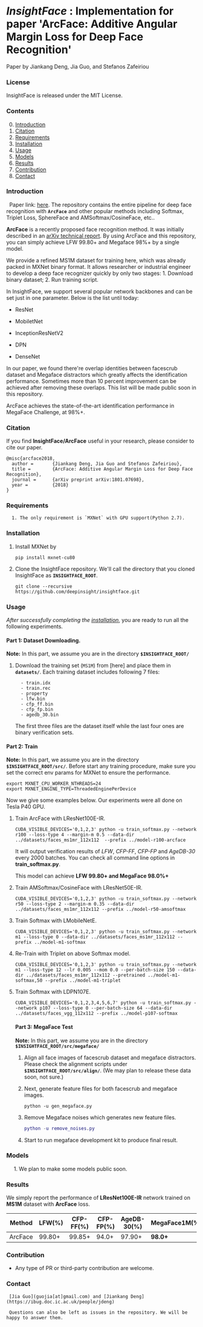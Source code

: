
# *InsightFace* : Implementation for paper 'ArcFace: Additive Angular Margin Loss for Deep Face Recognition'

  Paper by Jiankang Deng, Jia Guo, and Stefanos Zafeiriou

### License

   InsightFace is released under the MIT License.

### Contents
0. [Introduction](#introduction)
0. [Citation](#citation)
0. [Requirements](#requirements)
0. [Installation](#installation)
0. [Usage](#usage)
0. [Models](#models)
0. [Results](#results)
0. [Contribution](#contribution)
0. [Contact](#contact)


### Introduction

   Paper link: [here](https://arxiv.org/abs/1801.07698). The repository contains the entire pipeline for deep face recognition with **`ArcFace`** and other popular methods including Softmax, Triplet Loss, SphereFace and AMSoftmax/CosineFace, etc..

   **ArcFace** is a recently proposed face recognition method. It was initially described in an [arXiv technical report](https://arxiv.org/abs/1801.07698). By using ArcFace and this repository, you can simply achieve LFW 99.80+ and Megaface 98%+ by a single model.

   We provide a refined MS1M dataset for training here, which was already packed in MXNet binary format. It allows researcher or industrial engineer to develop a deep face recognizer quickly by only two stages: 1. Download binary dataset; 2. Run training script.

   In InsightFace, we support several popular network backbones and can be set just in one parameter. Below is the list until today:

- ResNet

- MobiletNet

- InceptionResNetV2

- DPN

- DenseNet

 In our paper, we found there're overlap identities between facescrub dataset and Megaface distractors which greatly affects the identification performance. Sometimes more than 10 percent improvement can be achieved after removing these overlaps. This list will be made public soon in this repository.


   ArcFace achieves the state-of-the-art identification performance in MegaFace Challenge, at 98%+. 


### Citation

   If you find **InsightFace/ArcFace** useful in your research, please consider to cite our paper.
```   
@misc{arcface2018,
  author =       {Jiankang Deng, Jia Guo and Stefanos Zafeiriou},
  title =        {ArcFace: Additive Angular Margin Loss for Deep Face Recognition},
  journal =      {arXiv preprint arXiv:1801.07698},
  year =         {2018}
}
```   	

### Requirements
      1. The only requirement is `MXNet` with GPU support(Python 2.7).

### Installation
   1. Install MXNet by 

       ```
       pip install mxnet-cu80
       ```

     

   2. Clone the InsightFace repository. We'll call the directory that you cloned InsightFace as **`INSIGHTFACE_ROOT`**.

       ```Shell
       git clone --recursive https://github.com/deepinsight/insightface.git
       ```
      


### Usage

   *After successfully completing the [installation](#installation)*, you are ready to run all the following experiments.

   #### Part 1: Dataset Downloading.
   **Note:** In this part, we assume you are in the directory **`$INSIGHTFACE_ROOT/`**
   1. Download the training set (`MS1M`) from [here] and place them in **`datasets/`**. Each training dataset includes following 7 files:

      ```Shell
      	- train.idx
      	- train.rec
      	- property
      	- lfw.bin
      	- cfp_ff.bin
      	- cfp_fp.bin
      	- agedb_30.bin
      ```
       The first three files are the dataset itself while the last four ones are binary verification sets.

   #### Part 2: Train
   **Note:** In this part, we assume you are in the directory **`$INSIGHTFACE_ROOT/src/`**. Before start  any training procedure, make sure you set the correct env params for MXNet to ensure the performance.

```
export MXNET_CPU_WORKER_NTHREADS=24
export MXNET_ENGINE_TYPE=ThreadedEnginePerDevice
```

 Now we give some examples below. Our experiments were all done on Tesla P40 GPU.

   1. Train ArcFace with LResNet100E-IR.

      ```Shell
      CUDA_VISIBLE_DEVICES='0,1,2,3' python -u train_softmax.py --network r100 --loss-type 4 --margin-m 0.5 --data-dir ../datasets/faces_ms1mr_112x112  --prefix ../model-r100-arcface
      ```
      It will output verification results of *LFW*, *CFP-FF*, *CFP-FP* and *AgeDB-30* every 2000 batches. You can check all command line options in **train\_softmax.py**.

      This model can achieve **LFW 99.80+ and MegaFace 98.0%+**

   2. Train AMSoftmax/CosineFace with LResNet50E-IR.

      ```Shell
      CUDA_VISIBLE_DEVICES='0,1,2,3' python -u train_softmax.py --network r50 --loss-type 2 --margin-m 0.35 --data-dir ../datasets/faces_ms1mr_112x112 --prefix ../model-r50-amsoftmax
      ```

   3. Train Softmax with LMobileNetE.

      ```Shell
      CUDA_VISIBLE_DEVICES='0,1,2,3' python -u train_softmax.py --network m1 --loss-type 0 --data-dir ../datasets/faces_ms1mr_112x112 --prefix ../model-m1-softmax
      ```

4. Re-Train with Triplet on above Softmax model.
   ```Shell
   CUDA_VISIBLE_DEVICES='0,1,2,3' python -u train_softmax.py --network m1 --loss-type 12 --lr 0.005 --mom 0.0 --per-batch-size 150 --data-dir ../datasets/faces_ms1mr_112x112 --pretrained ../model-m1-softmax,50 --prefix ../model-m1-triplet
   ```

5. Train Softmax with LDPN107E.

      ```Shell
      CUDA_VISIBLE_DEVICES='0,1,2,3,4,5,6,7' python -u train_softmax.py --network p107 --loss-type 0 --per-batch-size 64 --data-dir ../datasets/faces_vgg_112x112 --prefix ../model-p107-softmax
      ```

   #### Part 3: MegaFace Test

   **Note:** In this part, we assume you are in the directory **`$INSIGHTFACE_ROOT/src/megaface/`**

   1. Align all face images of facescrub dataset and megaface distractors. Please check the alignment scripts under **`$INSIGHTFACE_ROOT/src/align/`**. (We may plan to release these data soon, not sure.)

   2. Next, generate feature files for both facescrub and megaface images.

      ```Shell
      python -u gen_megaface.py
      ```

   3. Remove Megaface noises which generates new feature files.

      ```Matlab
      python -u remove_noises.py
      ```
   4. Start to run megaface development kit to produce final result. 

### Models
      1. We plan to make some models public soon.

### Results
   
   We simply report the performance of **LResNet100E-IR** network trained on **MS1M** dataset with **ArcFace** loss.

| Method  | LFW(%) | CFP-FF(%) | CFP-FP(%) | AgeDB-30(%) | MegaFace1M(%) |
| ------- | ------ | --------- | --------- | ----------- | ------------- |
| ArcFace | 99.80+ | 99.85+    | 94.0+     | 97.90+      | **98.0+**     |



### Contribution
   - Any type of PR or third-party contribution are welcome.

### Contact

     [Jia Guo](guojia[at]gmail.com) and [Jiankang Deng](https://ibug.doc.ic.ac.uk/people/jdeng)

     Questions can also be left as issues in the repository. We will be happy to answer them.
   ```

   ```
